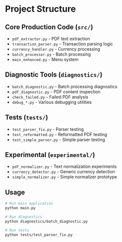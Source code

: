 # Project Structure

## Core Production Code (`src/`)
- `pdf_extractor.py` - PDF text extraction
- `transaction_parser.py` - Transaction parsing logic  
- `currency_handler.py` - Currency processing
- `batch_processor.py` - Batch processing
- `main_enhanced.py` - Menu system

## Diagnostic Tools (`diagnostics/`)
- `batch_diagnostic.py` - Batch processing diagnostics
- `pdf_diagnostic.py` - PDF content inspection
- `check_failed.py` - Failed PDF analysis
- `debug_*.py` - Various debugging utilities

## Tests (`tests/`)
- `test_parser_fix.py` - Parser testing
- `test_reformatted.py` - Reformatted PDF testing
- `test_simple_parser.py` - Simple parser testing

## Experimental (`experimental/`)
- `pdf_normalizer.py` - Text normalization experiments
- `currency_detector.py` - Generic currency detection
- `simple_normalizer.py` - Simple normalizer prototype

## Usage
```bash
# Run main application
python main.py

# Run diagnostics
python diagnostics/batch_diagnostic.py

# Run tests  
python tests/test_parser_fix.py
```
